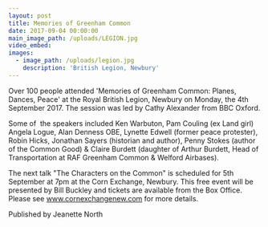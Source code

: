 ```yaml
---
layout: post
title: Memories of Greenham Common
date: 2017-09-04 00:00:00
main_image_path: /uploads/LEGION.jpg
video_embed:
images:
  - image_path: /uploads/legion.jpg
    description: 'British Legion, Newbury'
---
```



Over 100 people attended 'Memories of Greenham Common: Planes, Dances, Peace' at the Royal British Legion, Newbury on Monday, the 4th September 2017. The session was led by Cathy Alexander from BBC Oxford.

Some of &nbsp;the speakers included Ken Warbuton, Pam Couling (ex Land girl) Angela Logue, Alan Denness OBE, Lynette Edwell (former peace protester), Robin Hicks, Jonathan Sayers (historian and author), Penny Stokes (author of the Common Good) & Claire Burdett (daughter of Arthur Burdett, Head of Transportation at RAF Greenham Common & Welford Airbases).

The next talk "The Characters on the Common" is scheduled for 5th September at 7pm at the Corn Exchange, Newbury. This free event will be presented by Bill Buckley and tickets are available from the Box Office. Please see www.cornexchangenew.com for more details.&nbsp;

Published by Jeanette North